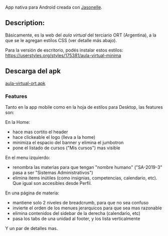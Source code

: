 App nativa para Android creada con [Jasonelle](https://jasonelle.com/).

## Description:
Básicamente, es la web del *aula virtual* del terciario ORT (Argentina), a la que se le agregan estilos CSS (ver detalle más abajo).

Para la versión de escritorio, podés instalar estos estilos:
https://userstyles.org/styles/175381/aula-virtual-minima

## Descarga del apk

[aula-virtual-ort.apk](https://github.com/libasoles/app-aula-virtual-ort/blob/master/release/aula-virtual-ort.apk)

### Features

Tanto en la app mobile como en la hoja de estilos para Desktop, las features son:

En la Home:
- hace mas cortito el header
- hace clickeable el logo (lleva a la home)
- minimiza el espacio del banner y elimina el jumbotron
- pone el listado de cursos ("Mis cursos") mas visible

En el menu izquierdo:
- renombra las materias para que tengan "nombre humano" ("SA-2019-3" pasa a ser "Sistemas Administrativos")
- elimina items inútiles (como insignias, competencias, calendario, etc). Que igual son accesibles desde Perfil.

En una página de materia:
- mantiene solo 2 niveles de breadcrumb, para que no sea confuso
- invierte el orden de los menues jerarquicos para que sea mas razonable
- elimina contenidos del sidebar de la derecha (calendario, etc)
- pasa los tabs de una unidad al footer, y los lista verticalmente

Y un par de detalles mas.




